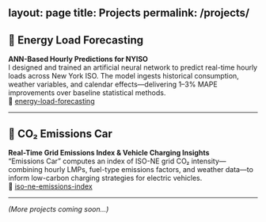 layout: page
title: Projects
permalink: /projects/
---

## 🔮 Energy Load Forecasting  
**ANN-Based Hourly Predictions for NYISO**  
I designed and trained an artificial neural network to predict real-time hourly loads across New York ISO. The model ingests historical consumption, weather variables, and calendar effects—delivering 1–3% MAPE improvements over baseline statistical methods.  
📂 [energy-load-forecasting](https://github.com/your-username/energy-load-forecasting)  

---

## 🌱 CO₂ Emissions Car  
**Real-Time Grid Emissions Index & Vehicle Charging Insights**  
“Emissions Car” computes an index of ISO-NE grid CO₂ intensity—combining hourly LMPs, fuel-type emissions factors, and weather data—to inform low-carbon charging strategies for electric vehicles.  
📂 [iso-ne-emissions-index](https://github.com/your-username/iso-ne-emissions-index)  

---

*(More projects coming soon…)*  

